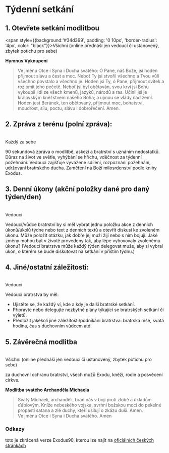 # Týdenní setkání

## 1. Otevřete setkání modlitbou

<span style={{background:'#34d399', padding: '0 10px',  'border-radius': '4px', color: "black"}}>​Všichni</span> (online přednáší jen vedoucí či ustanovený, zbytek potichu pro sebe)

**Hymnus Vykoupení**

> Ve jménu Otce i Syna i Ducha svatého:
> Ó Pane, náš Bože, jsi hoden přijmout slávu a čest a moc.
> Neboť Ty jsi stvořil všechno a Tvou vůlí všechno povstalo a všechno je.
> Hoden jsi Ty, ó Pane, přijmout svitek a rozlomit jeho pečetě.
> Neboť jsi byl obětován, svou krví jsi Bohu vykoupil lidi ze všech kmenů, jazyků, národů a ras.
> Učinil jsi je královským kněžstvem našeho Boha; a ujmou se vlády nad zemí.
> Hoden jest Beránek, ten obětovaný, přijmout moc, bohatství, moudrost, sílu, poctu, slávu i dobrořečení.
> Amen.

## 2. Zpráva z terénu (polní zpráva):

<br />
<span style={{background:'#fcd34d', padding: '0 10px',  'border-radius': '4px', color: "black"}} >​​Každý za sebe</span>

90 sekundová zpráva o modlitbě, askezi a bratrství s uznáním nedostatků.
Důraz na život ve světle, vyhýbání se hříchu, vděčnost za týdenní požehnání.
Vedoucí zajišťuje vyvážené sdílení, rozpoznání požehnání, udržování bratrského ducha.
Zaměření na Boží milosrdenství podle knihy Exodus.

## 3. Denní úkony (akční položky dané pro daný týden/den)

<br />
<span style={{background:'#60a5fa', padding: '0 10px',  'border-radius': '4px', color: "black"}}>​Vedoucí</span>

Vedoucí/vůdce bratrství by si měl vybrat jednu položku akce z denních úkonů/úkolů týdne nebo text z denních textů a otevřít diskusi ke zvoleném úkonu. Může položit otázku, jak dobře jej muži žijí nebo s ním bojují. Jaké změny mohou být v životě provedeny tak, aby lépe vyhovovaly zvolenému úkonu? (Vedoucí bratrstva může každý týden delegovat muže, aby si vybral úkon, o kterém se bude diskutovat na setkání v příštím týdnu.)

## 4. Jiné/ostatní záležitosti:

<br />
<span style={{background:'#60a5fa', padding: '0 10px',  'border-radius': '4px', color: "black"}}>​Vedoucí</span>

Vedoucí bratrstva by měl:

- Ujistěte se, že každý ví, kde a kdy je další bratrské setkání.
- Připravte nebo delegujte nezbytné plány týkající se bratrských setkání či výletů.
- Předložit jakékoli jiné záležitosti/podnikání bratrstva: bratrská mše, svatá hodina, čas s duchovním vůdcem atd.

## 5. Závěrečná modlitba

<br />
<span style={{background:'#34d399', padding: '0 10px',  'border-radius': '4px', color: "black"}}>​Všichni</span> (online přednáší jen vedoucí či ustanovený, zbytek potichu pro sebe)

za duchovní ochranu bratrství, všech mužů Exodu, kněží, rodin a posvěcení církve.

**Modlitba svatého Archanděla Michaela**

> Svatý Michaeli, archanděli,
> braň nás v boji proti zlobě a úkladům ďáblovým.
> Kníže nebeského vojska,
> svrhni božskou mocí do pekelné propasti
> satana a zlé duchy, kteří usilují o zkázu duší.
> Amen.
> ​<br />
> Ve jménu Otce i Syna i Ducha svatého. Amen

### Odkazy

toto je zkrácená verze Exodus90, kterou lze najít na [oficiálních českých stránkách](https://www.exodus90.cz/5-pruvodce-90)
